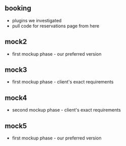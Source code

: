 booking
---
+ plugins we investigated
+ pull code for reservations page from here

mock2
---
+ first mockup phase - our preferred version

mock3
---
+ first mockup phase - client's exact requirements

mock4
---
+ second mockup phase - client's exact requirements

mock5
---
+ first mockup phase - our preferred version
